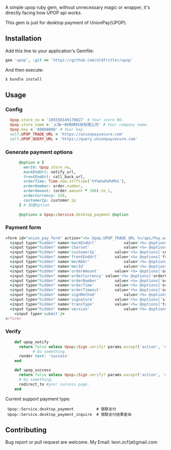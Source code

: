 
A simple upop ruby gem, without unnecessary magic or wrapper, it's directly facing how UPOP api works.

This gem is just for desktop payment of UnionPay(UPOP).

## Installation

Add this line to your application's Gemfile:


```ruby
gem 'upop', :git => 'https://github.com/oldfritter/upop'
```

And then execute:

```sh
$ bundle install
```

## Usage

### Config

```ruby
  Upop.store_no = '105550149170027' # Your store NO.
  Upop.store_name = '上海一树网络科技有限公司' # Your company name.
  Upop.key = '88888888' # Your key.
  self.UPOP_TRADE_URL = 'https://unionpaysecure.com'
  self.UPOP_QUERY_URL = 'https://query.unionpaysecure.com'
```

### Generate payment options

```ruby
      @option = {
        merId: Upop.store_no,
        backEndUrl: notify_url,
        frontEndUrl: call_back_url,
        orderTime: Time.now.strftime('%Y%m%d%H%M%S'), 
        orderNumber: order.number,
        orderAmount: (order.amount * 100).to_i, 
        orderCurrency: 156, 
        customerIp: customer.ip
      } # 构建option
      
      @options = Upop::Service.desktop_payment @option

```

### Payment form
```ruby
<form id="union_pay_form" action="<%= Upop.UPOP_TRADE_URL %>/api/Pay.action" method='POST'>
  <input type="hidden" name='backEndUrl'			value='<%= @options['backEndUrl'] %>'/>
  <input type="hidden" name='charset'				value='<%= @options['charset'] %>'/>
  <input type="hidden" name='customerIp' 		value='<%= @options['customerIp'] %>'/>
  <input type="hidden" name='frontEndUrl'		value='<%= @options['frontEndUrl'] %>'/>
  <input type="hidden" name='merAbbr'				value='<%= @options['merAbbr'] %>'/>
  <input type="hidden" name='merId'					value='<%= @options['merId'] %>'/>
  <input type="hidden" name='orderAmount'		value='<%= @options['orderAmount'] %>'/>
  <input type="hidden" name='orderCurrency'	value='<%= @options['orderCurrency'] %>'/>
  <input type="hidden" name='orderNumber'		value='<%= @options['orderNumber'] %>'/>
  <input type="hidden" name='orderTime'			value='<%= @options['orderTime'] %>'/>
  <input type="hidden" name='orderTimeout'		value='<%= @options['orderTimeout'] %>'/>
  <input type="hidden" name='signMethod'			value='<%= @options['signMethod'] %>'/>
  <input type="hidden" name='signature'			value='<%= @options['signature'] %>'/>
  <input type="hidden" name='transType'			value='<%= @options['transType'] %>'/>
  <input type="hidden" name='version'				value='<%= @options['version'] %>'/>
	<input type='submit'/>
</form>
```

### Verify
```ruby
    def upop_notify
      return false unless Upop::Sign.verify? params.except('action', 'controller')
			# Do something.
      render text: 'success'
    end

    def upop_success
      return false unless Upop::Sign.verify? params.except('action', 'controller')
      # Do something.
      redirect_to #your success page.
    end

```

Current support payment type:
```
 Upop::Service.desktop_payment        	# 银联支付
 Upop::Service.desktop_payment_inquire  # 银联支付结果查询
```

## Contributing

Bug report or pull request are welcome.
My Email: leon.zcf(at)gmail.com
